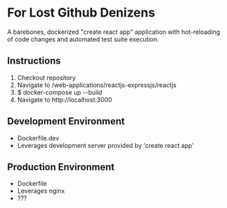 # For Lost Github Denizens

A barebones, dockerized "create react app" application with hot-reloading of code changes and automated test suite execution.

## Instructions

1. Checkout repository
2. Navigate to /web-applications/reactjs-expressjs/reactjs
3. \$ docker-compose up --build
4. Navigate to http://localhost:3000

## Development Environment

- Dockerfile.dev
- Leverages development server provided by 'create react app'

## Production Environment

- Dockerfile
- Leverages nginx
- ???
